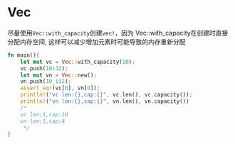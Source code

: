 
# Vec

尽量使用`Vec::with_capacity`创建`vec!`，因为
Vec::with_capacity在创建时直接分配内存空间,
这样可以减少增加元素时可能导致的内存重新分配
```rust
fn main(){
    let mut vc = Vec::with_capacity(10);
    vc.push(10i32);
    let mut vn = Vec::new();
    vn.push(10_i32);
    assert_eq!(vc[0], vn[0]);
    println!("vc len:{},cap:{}", vc.len(), vc.capacity());
    println!("vn len:{},cap:{}", vn.len(), vn.capacity())
    /*
    vc len:1,cap:10
    vn len:1,cap:4
     */
}
```